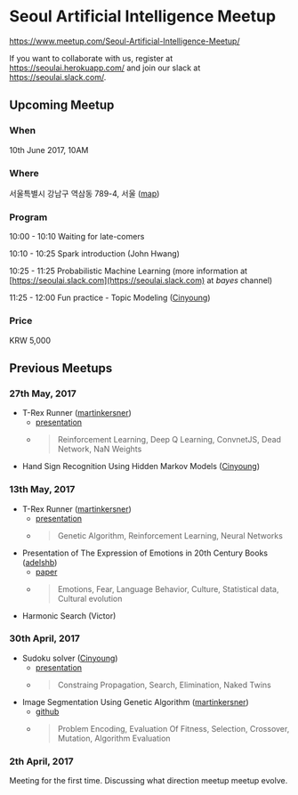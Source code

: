# Seoul Artificial Intelligence Meetup

https://www.meetup.com/Seoul-Artificial-Intelligence-Meetup/

If you want to collaborate with us, register at https://seoulai.herokuapp.com/ and join our slack at https://seoulai.slack.com/.

## Upcoming Meetup
### When
10th June 2017, 10AM

### Where
서울특별시 강남구 역삼동 789-4, 서울 ([map](https://www.google.com/maps/search/%EC%84%9C%EC%9A%B8%ED%8A%B9%EB%B3%84%EC%8B%9C+%EA%B0%95%EB%82%A8%EA%B5%AC+%EC%97%AD%EC%82%BC%EB%8F%99+789-4,+%EC%84%9C%EC%9A%B8/@37.4972562,127.0363414,16z/data=!3m1!4b1))

### Program
10:00 - 10:10 Waiting for late-comers

10:10 - 10:25 Spark introduction (John Hwang)

10:25 - 11:25 Probabilistic Machine Learning (more information at [https://seoulai.slack.com](https://seoulai.slack.com) at *bayes* channel)

11:25 - 12:00 Fun practice - Topic Modeling ([Cinyoung](https://github.com/hurcy))

### Price
KRW 5,000


## Previous Meetups
### 27th May, 2017
* T-Rex Runner ([martinkersner](https://github.com/martinkersner))
  * [presentation](https://docs.google.com/presentation/d/1gjrz9zvIXKf0Qw1gzr8_jIMCYkq2E4F1WdKVo320g18/edit?usp=sharing)
  * > Reinforcement Learning, Deep Q Learning, ConvnetJS, Dead Network, NaN Weights
* Hand Sign Recognition Using Hidden Markov Models ([Cinyoung](https://github.com/hurcy))

### 13th May, 2017
* T-Rex Runner ([martinkersner](https://github.com/martinkersner))
  * [presentation](https://docs.google.com/presentation/d/1DaVv4PVHQRRoT3PA7aNdDcFYTWDZlAX2QfnWCelmQV8/edit?usp=sharing)
  * > Genetic Algorithm, Reinforcement Learning, Neural Networks
* Presentation of The Expression of Emotions in 20th Century Books ([adelshb](https://github.com/adelshb))
  * [paper](http://journals.plos.org/plosone/article?id=10.1371/journal.pone.0059030)
  * > Emotions, Fear, Language Behavior, Culture, Statistical data, Cultural evolution
* Harmonic Search (Victor)

### 30th April, 2017
* Sudoku solver ([Cinyoung](https://github.com/hurcy))
  * [presentation](https://docs.google.com/presentation/d/1kmI2ChNoh1orQFEje2nuR00gKdxOEEEQ32diI2t1nQg/edit#slide=id.p)
  * > Constraing Propagation, Search, Elimination, Naked Twins 
* Image Segmentation Using Genetic Algorithm ([martinkersner](https://github.com/martinkersner))
  * [github](https://github.com/martinkersner/Image-Segmentation-Using-Genetic-Algorithm)
  * > Problem Encoding, Evaluation Of Fitness, Selection, Crossover, Mutation, Algorithm Evaluation

### 2th April, 2017
Meeting for the first time. Discussing what direction meetup meetup evolve.
